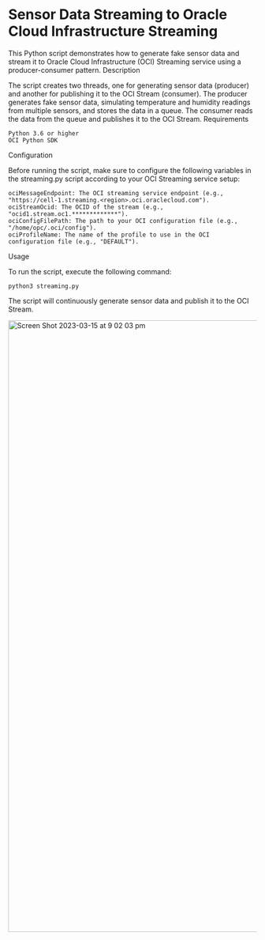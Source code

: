 # Sensor Data Streaming to Oracle Cloud Infrastructure Streaming

This Python script demonstrates how to generate fake sensor data and stream it to Oracle Cloud Infrastructure (OCI) Streaming service using a producer-consumer pattern.
Description

The script creates two threads, one for generating sensor data (producer) and another for publishing it to the OCI Stream (consumer). The producer generates fake sensor data, simulating temperature and humidity readings from multiple sensors, and stores the data in a queue. The consumer reads the data from the queue and publishes it to the OCI Stream.
Requirements

    Python 3.6 or higher
    OCI Python SDK

Configuration

Before running the script, make sure to configure the following variables in the streaming.py script according to your OCI Streaming service setup:

    ociMessageEndpoint: The OCI streaming service endpoint (e.g., "https://cell-1.streaming.<region>.oci.oraclecloud.com").
    ociStreamOcid: The OCID of the stream (e.g., "ocid1.stream.oc1.*************").
    ociConfigFilePath: The path to your OCI configuration file (e.g., "/home/opc/.oci/config").
    ociProfileName: The name of the profile to use in the OCI configuration file (e.g., "DEFAULT").

Usage

To run the script, execute the following command:

```
python3 streaming.py
```

The script will continuously generate sensor data and publish it to the OCI Stream.


<img width="1238" alt="Screen Shot 2023-03-15 at 9 02 03 pm" src="https://user-images.githubusercontent.com/39692236/225275632-5be49399-63af-4df0-be9e-96a74bb8792d.png">

